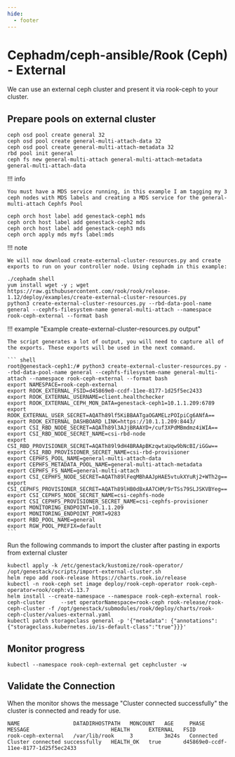 ```yaml
---
hide:
  - footer
---
```


# Cephadm/ceph-ansible/Rook (Ceph) - External

We can use an external ceph cluster and present it via rook-ceph to your cluster.

## Prepare pools on external cluster

``` shell
ceph osd pool create general 32
ceph osd pool create general-multi-attach-data 32
ceph osd pool create general-multi-attach-metadata 32
rbd pool init general
ceph fs new general-multi-attach general-multi-attach-metadata general-multi-attach-data
```

!!! info

    You must have a MDS service running, in this example I am tagging my 3 ceph nodes with MDS labels and creating a MDS service for the general-multi-attach Cephfs Pool

``` shell
ceph orch host label add genestack-ceph1 mds
ceph orch host label add genestack-ceph2 mds
ceph orch host label add genestack-ceph3 mds
ceph orch apply mds myfs label:mds
```

!!! note

    We will now download create-external-cluster-resources.py and create exports to run on your controller node. Using cephadm in this example:

``` shell
./cephadm shell
yum install wget -y ; wget https://raw.githubusercontent.com/rook/rook/release-1.12/deploy/examples/create-external-cluster-resources.py
python3 create-external-cluster-resources.py --rbd-data-pool-name general --cephfs-filesystem-name general-multi-attach --namespace rook-ceph-external --format bash
```

!!! example "Example create-external-cluster-resources.py output"

    The script generates a lot of output, you will need to capture all of the exports. These exports will be used in the next command.

    ``` shell
    root@genestack-ceph1:/# python3 create-external-cluster-resources.py --rbd-data-pool-name general --cephfs-filesystem-name general-multi-attach --namespace rook-ceph-external --format bash
    export NAMESPACE=rook-ceph-external
    export ROOK_EXTERNAL_FSID=d45869e0-ccdf-11ee-8177-1d25f5ec2433
    export ROOK_EXTERNAL_USERNAME=client.healthchecker
    export ROOK_EXTERNAL_CEPH_MON_DATA=genestack-ceph1=10.1.1.209:6789
    export ROOK_EXTERNAL_USER_SECRET=AQATh89lf5KiBBAATgaOGAMELzPOIpiCg6ANfA==
    export ROOK_EXTERNAL_DASHBOARD_LINK=https://10.1.1.209:8443/
    export CSI_RBD_NODE_SECRET=AQATh89l3AJjBRAAYD+/cuf3XPdMBmdmz4iWIA==
    export CSI_RBD_NODE_SECRET_NAME=csi-rbd-node
    export CSI_RBD_PROVISIONER_SECRET=AQATh89l9dH4BRAApBKzqwtaUqw9bNcBI/iGGw==
    export CSI_RBD_PROVISIONER_SECRET_NAME=csi-rbd-provisioner
    export CEPHFS_POOL_NAME=general-multi-attach-data
    export CEPHFS_METADATA_POOL_NAME=general-multi-attach-metadata
    export CEPHFS_FS_NAME=general-multi-attach
    export CSI_CEPHFS_NODE_SECRET=AQATh89lFeqMBhAAJpHAE5vtukXYuRj2+WTh2g==
    export CSI_CEPHFS_PROVISIONER_SECRET=AQATh89lHB0dBxAA7CHM/9rTSs79SLJSKVBYeg==
    export CSI_CEPHFS_NODE_SECRET_NAME=csi-cephfs-node
    export CSI_CEPHFS_PROVISIONER_SECRET_NAME=csi-cephfs-provisioner
    export MONITORING_ENDPOINT=10.1.1.209
    export MONITORING_ENDPOINT_PORT=9283
    export RBD_POOL_NAME=general
    export RGW_POOL_PREFIX=default
    ```

Run the following commands to import the cluster after pasting in exports from external cluster

``` shell
kubectl apply -k /etc/genestack/kustomize/rook-operator/
/opt/genestack/scripts/import-external-cluster.sh
helm repo add rook-release https://charts.rook.io/release
kubectl -n rook-ceph set image deploy/rook-ceph-operator rook-ceph-operator=rook/ceph:v1.13.7
helm install --create-namespace --namespace rook-ceph-external rook-ceph-cluster     --set operatorNamespace=rook-ceph rook-release/rook-ceph-cluster -f /opt/genestack/submodules/rook/deploy/charts/rook-ceph-cluster/values-external.yaml
kubectl patch storageclass general -p '{"metadata": {"annotations":{"storageclass.kubernetes.io/is-default-class":"true"}}}'
```

## Monitor progress

``` shell
kubectl --namespace rook-ceph-external get cephcluster -w
```

## Validate the Connection

When the monitor shows the message "Cluster connected successfully" the cluster is connected and ready for use.

``` shell
NAME                 DATADIRHOSTPATH   MONCOUNT   AGE     PHASE       MESSAGE                          HEALTH      EXTERNAL   FSID
rook-ceph-external   /var/lib/rook     3          3m24s   Connected   Cluster connected successfully   HEALTH_OK   true       d45869e0-ccdf-11ee-8177-1d25f5ec2433
```
